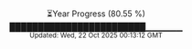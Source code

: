 <p align="center">
⏳Year Progress (80.55 %)<br>
████████████████████████▁▁▁▁▁▁ <br>
<sub>Updated: Wed, 22 Oct 2025 00:13:12 GMT</sub>
</p>


